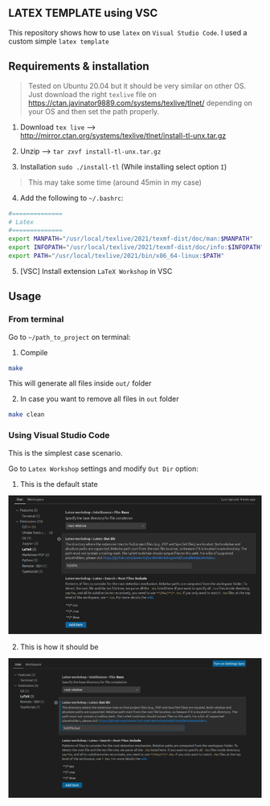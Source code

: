 ## LATEX TEMPLATE using VSC

This repository shows how to use `latex` on `Visual Studio Code`. I used a custom simple `latex template`


## Requirements & installation

> Tested on Ubuntu 20.04 but it should be very similar on other OS. Just download the right `texlive` file on https://ctan.javinator9889.com/systems/texlive/tlnet/ depending on your OS and then set the path properly.

1. Download `tex live` -->  http://mirror.ctan.org/systems/texlive/tlnet/install-tl-unx.tar.gz

2. Unzip --> `tar zxvf install-tl-unx.tar.gz`

3. Installation `sudo ./install-tl` (While installing select option `I`)

> This may take some time (around 45min in my case)

4. Add the following to  `~/.bashrc`:

```bash
#==============
# Latex
#==============
export MANPATH="/usr/local/texlive/2021/texmf-dist/doc/man:$MANPATH"
export INFOPATH="/usr/local/texlive/2021/texmf-dist/doc/info:$INFOPATH"
export PATH="/usr/local/texlive/2021/bin/x86_64-linux:$PATH"
```

5. [VSC] Install extension `LaTeX Workshop` in VSC



## Usage

### From terminal

Go to  `~/path_to_project` on terminal:

1. Compile

```bash 
make
```
This will generate all files inside `out/` folder

2. In case you want to remove all files in `out` folder

```bash 
make clean
```



### Using Visual Studio Code

This is the simplest case scenario.

Go to  `Latex Workshop` settings and modify `Out Dir` option:

1. This is the default state

![latex_outdir](figures/latex_outdir.png)



2. This is how it should be

![latex_outdir2](figures/latex_outdir2.png)
